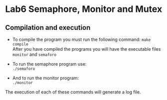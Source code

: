 # Lab6 Semaphore, Monitor and Mutex
## Compilation and execution
- To compile the program you must run the following command:
`make compile`  
After you have compiled the programs you will have the executable files `monitor` and `semaforo`

- To run the semaphore program use:  
`./semaforo`

- And to run the monitor program:  
`./monitor`

The execution of each of these commands will generate a log file.
